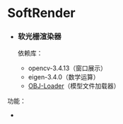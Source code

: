 # SoftRender

- ### 软光栅渲染器

  依赖库：

  - opencv-3.4.13（窗口展示）
  - eigen-3.4.0（数学运算）
  - [OBJ-Loader](https://github.com/Bly7/OBJ-Loader)（模型文件加载器）

功能：

  - 